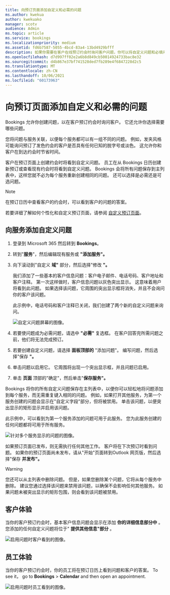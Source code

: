 ```yaml
---
title: 向预订页面添加自定义和必需的问题
ms.author: kwekua
author: kwekuako
manager: scotv
audience: Admin
ms.topic: article
ms.service: bookings
ms.localizationpriority: medium
ms.assetid: fd6b7587-5055-4bcd-83a4-13bd4929bfff
description: 如果你需要在客户在线预订约会时询问客户问题，你可以将自定义问题和必填问题添加到预订页面。
ms.openlocfilehash: d7d997ff02e2a6b8d849cb50014924733bac8e32
ms.sourcegitcommit: d4b867e37bf741528ded7fb289e4f6847228d2c5
ms.translationtype: MT
ms.contentlocale: zh-CN
ms.lasthandoff: 10/06/2021
ms.locfileid: "60173963"
---
```

# <a name="add-custom-and-required-questions-to-the-booking-page"></a>向预订页面添加自定义和必需的问题

Bookings 允许你创建问题，以在客户预订约会时询问客户。 它还允许你选择需要哪些问题。

您将问题与服务关联，以便每个服务都可以有一组不同的问题。 例如，发夹风格可能询问预订了发色约会的客户是否具有任何已知的脱字号或淡色。 这允许你和客户在到达约会时节省时间。

客户在预订页面上创建约会时将看到自定义问题。 员工在从 Bookings 日历创建新预订或查看现有约会时将看到自定义问题。 Bookings 会将所有问题保存到主列表中，这样您就不必为每个服务重新创建相同的问题。 还可以选择是必需还是可选问题。

> [!NOTE]
> 在预订日历中查看客户的约会时，可以看到客户的问题的答案。

若要详细了解如何个性化和自定义预订页面，请参阅 [自定义预订页面](customize-booking-page.md)。

## <a name="add-custom-questions-to-your-services"></a>向服务添加自定义问题

1. 登录到 Microsoft 365 然后转到 **Bookings**。

1. 转到"**服务**"，然后编辑现有服务或 **"添加服务"。**

1. 向下滚动到"自定义 **域"** 部分，然后选择"修改 **"。**

   我们添加了一些基本的客户信息问题：客户电子邮件、电话号码、客户地址和客户注释。 第一次这样做时，客户信息问题以灰色突出显示。 这意味着用户将看到此问题。 如果选择该问题，它周围的突出显示框将消失，并且不会询问你的客户该问题。

   此示例中，电话号码和客户注释已关闭，我们创建了两个新的自定义问题来询问。

   ![自定义问题屏幕的图像。](../media/bookings-questions-custom-fields.png)

1. 若要使问题成为必需问题，请选中 **"必需"** 复选框。 在客户回答完所需问题之前，他们将无法完成预订。

1. 若要创建自定义问题，请选择 **面板顶部的** "添加问题"。 编写问题，然后选择"保存 **"。**

1. 单击问题以启用它。 它周围将出现一个突出显示框，并且问题已启用。

1. 单击 **页面** 顶部的"确定"，然后单击"**保存服务"。**

Bookings 将你的所有自定义问题保存在主列表中，以便你可以轻松地将问题添加到每个服务，而无需重复键入相同的问题。 例如，如果打开其他服务，为第一个服务创建的问题会显示在"自定义字段"部分，但将被禁用。 单击该问题，以便突出显示的矩形显示并启用该问题。

此示例中，可以看到为第一个服务添加的问题可用于此服务。 您为此服务创建的任何问题都将可用于所有服务。

   ![针对多个服务显示的问题的图像。](../media/bookings-questions-services.png)

如果预订页面已发布，则无需执行任何其他工作。 客户将在下次预订时看到问题。 如果你的预订页面尚未发布，请从"开始"页面转到Outlook 网页版，然后选择"保存 **并发布"。**

> [!WARNING]
> 您还可以从主列表中删除问题。 但是，如果您删除某个问题，它将从每个服务中删除。 建议您通过选择该问题来禁用该问题，以确保不会影响任何其他服务。 如果问题未被突出显示的矩形包围，则会看到该问题被禁用。

## <a name="customer-experience"></a>客户体验

当你的客户预订约会时，基本客户信息问题会显示在添加 **你的详细信息部分中** 。 您添加的任何自定义问题将位于" **提供其他信息"部分** 。

![启用问题时客户看到的图像。](../media/bookings-questions-customer.png)

## <a name="staff-experience"></a>员工体验

当你的客户预订约会时，你的员工将在预订日历上看到问题和客户的答案。 To see it， go to **Bookings** \> **Calendar** and then open an appointment.

![启用问题时员工看到的图像。](../media/bookings-questions-staff.png)
